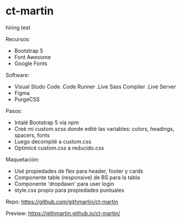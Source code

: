 # ct-martin
 hiring test

Recursos:
- Bootstrap 5 
- Font Awesome
- Google Fonts

Software:
- Visual Studo Code
	.Code Runner
	.Live Sass Compiler
	.Live Server
- Figma
- PurgeCSS

Pasos:
- Intalé Bootstrap 5 vía npm
- Creé mi custom.scss donde edité las variables:
	colors, headings, spacers, fonts
- Luego decompilé a custom.css
- Optimicé custom.css a reducido.css

Maquetación:
- Usé propiedades de flex para header, footer y cards
- Componente table (responsive) de BS para la tabla
- Componente 'dropdawn' para user login
- style.css propio para propiedades puntuales

Repo:
https://github.com/githmartin/ct-martin

Preview:
https://githmartin.github.io/ct-martin/